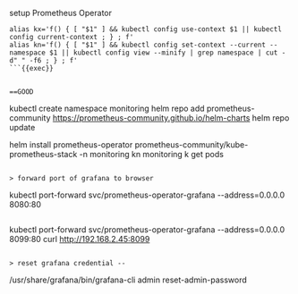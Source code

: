 setup Prometheus Operator

```
alias kx='f() { [ "$1" ] && kubectl config use-context $1 || kubectl config current-context ; } ; f'
alias kn='f() { [ "$1" ] && kubectl config set-context --current --namespace $1 || kubectl config view --minify | grep namespace | cut -d" " -f6 ; } ; f'
```{{exec}}


==GOOD
```
kubectl create namespace monitoring
helm repo add prometheus-community https://prometheus-community.github.io/helm-charts
helm repo update

helm install prometheus-operator prometheus-community/kube-prometheus-stack -n monitoring
kn monitoring 
k get pods
```{{exec}}

> forward port of grafana to browser
```
 kubectl port-forward svc/prometheus-operator-grafana --address=0.0.0.0  8080:80
 
```{{exec}}

```
 kubectl port-forward svc/prometheus-operator-grafana --address=0.0.0.0  8099:80
 curl http://192.168.2.45:8099
```{{exec}}

> reset grafana credential --
```
/usr/share/grafana/bin/grafana-cli admin reset-admin-password
```{{exec}}
